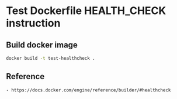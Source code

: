 # Test Dockerfile HEALTH_CHECK instruction

## Build docker image

```sh
docker build -t test-healthcheck .
```

## Reference 
    - https://docs.docker.com/engine/reference/builder/#healthcheck